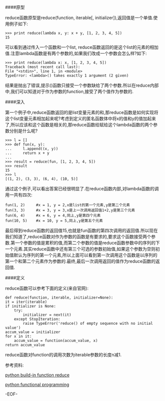 ####原型

reduce函数原型是reduce(function, iterable[, initializer]),返回值是一个单值.使用例子如下:

    >>> print reduce(lambda x, y: x + y, [1, 2, 3, 4, 5])
    15
    
可以看到通过传入一个函数和一个list, reduce函数返回的是这个list的元素的相加值.注意lambda函数是有两个参数的,如果我们改成一个参数会怎么样?如下:

    >>> print reduce(lambda x: x, [1, 2, 3, 4, 5])
    Traceback (most recent call last):
    File "<stdin>", line 1, in <module>
    TypeError: <lambda>() takes exactly 1 argument (2 given)
    
结果是抛出了错误,提示<lambda>()函数只接受一个参数缺给了两个参数.所以在reduce内部中,我们可以知道对于作为参数的function,接受了两个值作为参数的.

####深入

第一个例子中,reduce函数返回的是list变量元素的和,那reduce函数是如何实现将这个list变量元素相加起来呢?考虑到定义的匿名函数体中将x的值和y的值加起来了,所以应该和这个函数是相关的,那reduce函数给赋给这个lambda函数的两个参数分别是什么呢?
  
    >>> l = []
    >>> def fun(x, y):
    ...     l.append((x, y))
    ...     return x + y
    ... 
    >>> result = reduce(fun, [1, 2, 3, 4, 5])
    >>> result
    15
    >>> l
    [(1, 2), (3, 3), (6, 4), (10, 5)]

通过这个例子,可以看出答案已经很明显了.在reduce函数内部,对lambda函数的调用一共有四次:

    fun(1, 2)     #x = 1, y = 2,x是list的第一个元素,y是第二个元素
    fun(3, 3)     #x = 3, y = 3,x是上一次调用返回值1+2,y是第三个元素
    fun(6, 4)     #x = 6, y = 4,同上,y是第四个元素
    fun(10, 5)    #x = 10, y = 5,同上,y是第五个元素
    
最后得到reduce函数的返回值15,也就是fun函数的第四次调用的返回值.所以现在我们知道了,reduce函数对作为参数的函数是有要求的,要求这个函数接受两个参数.第一个参数的值是累积的值,而第二个参数的值是reduce函数参数中的序列的下一个元素.其实reduce函数中还有第三个可选的参数初始值,如果这个参数为空则初始值默认为序列的第一个元素,所以上面可以看到第一次调用这个函数是以序列的第一个和第二个元素作为参数的.最终,最后一次调用返回的值作为reduce函数的返回值.

####定义

reduce函数可以参考下面的定义(来自官网):
    
    def reduce(function, iterable, initializer=None):
    it = iter(iterable)
    if initializer is None:
        try:
            initializer = next(it)
        except StopIteration:
            raise TypeError('reduce() of empty sequence with no initial value')
    accum_value = initializer
    for x in it:
        accum_value = function(accum_value, x)
    return accum_value
    
reduce函数对function的调用次数为iterable参数的长度n减1.
    
参考资料:

[python build-in function reduce](http://docs.python.org/2/library/functions.html#reduce)

[python functional programming](http://www.secnetix.de/olli/Python/lambda_functions.hawk)

-EOF-
    
